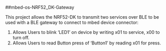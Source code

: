 ##mbed-os-NRF52_DK-Gateway

This project allows the NRF52-DK to transmit two services over BLE to be used with a BLE gateway to connect to mbed device connector:

1. Allows Users to blink ‘LED1’ on device by writing x01 to service, x00 to turn off.
2. Allows Users to read Button press of ‘Button1’ by reading x01 for press.
